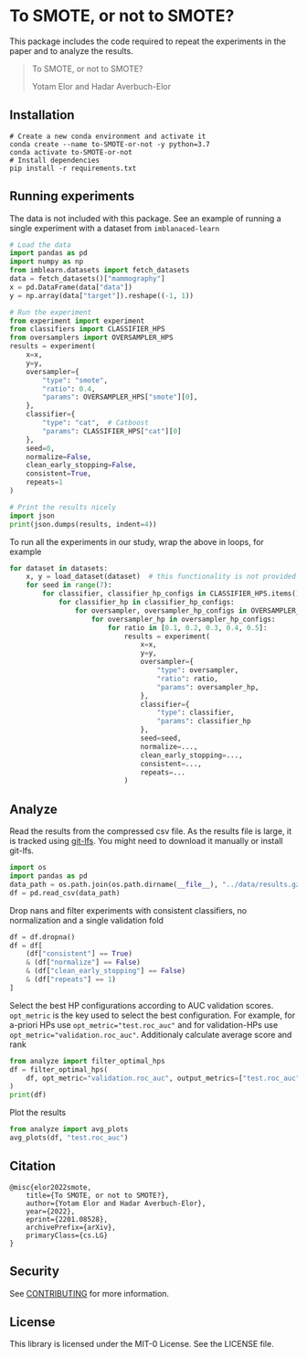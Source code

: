 # To SMOTE, or not to SMOTE?
This package includes the code required to repeat the experiments in the paper and to analyze 
the results.

> To SMOTE, or not to SMOTE?
> 
> Yotam Elor and Hadar Averbuch-Elor

## Installation
```
# Create a new conda environment and activate it
conda create --name to-SMOTE-or-not -y python=3.7
conda activate to-SMOTE-or-not
# Install dependencies
pip install -r requirements.txt
```

## Running experiments
The data is not included with this package. See an example of running a single experiment with a dataset from 
`imblanaced-learn`
```python
# Load the data
import pandas as pd
import numpy as np
from imblearn.datasets import fetch_datasets
data = fetch_datasets()["mammography"]
x = pd.DataFrame(data["data"])
y = np.array(data["target"]).reshape((-1, 1))

# Run the experiment
from experiment import experiment
from classifiers import CLASSIFIER_HPS
from oversamplers import OVERSAMPLER_HPS
results = experiment(
    x=x,
    y=y,
    oversampler={
        "type": "smote",
        "ratio": 0.4,
        "params": OVERSAMPLER_HPS["smote"][0],
    },
    classifier={
        "type": "cat",  # Catboost
        "params": CLASSIFIER_HPS["cat"][0]
    },
    seed=0,
    normalize=False,
    clean_early_stopping=False,
    consistent=True,
    repeats=1
)

# Print the results nicely
import json
print(json.dumps(results, indent=4))
```
To run all the experiments in our study, wrap the above in loops, for example
```python
for dataset in datasets:
    x, y = load_dataset(dataset)  # this functionality is not provided
    for seed in range(7):
        for classifier, classifier_hp_configs in CLASSIFIER_HPS.items():
            for classifier_hp in classifier_hp_configs:
                for oversampler, oversampler_hp_configs in OVERSAMPLER_HPS.items():
                    for oversampler_hp in oversampler_hp_configs:
                        for ratio in [0.1, 0.2, 0.3, 0.4, 0.5]:
                            results = experiment(
                                x=x,
                                y=y,
                                oversampler={
                                    "type": oversampler,
                                    "ratio": ratio,
                                    "params": oversampler_hp,
                                },
                                classifier={
                                    "type": classifier,
                                    "params": classifier_hp
                                },
                                seed=seed,
                                normalize=...,
                                clean_early_stopping=...,
                                consistent=...,
                                repeats=...
                            )
```
## Analyze
Read the results from the compressed csv file. As the results file is large, it is tracked using
[git-lfs](https://git-lfs.github.com/). You might need to download it manually or install git-lfs.
```python
import os
import pandas as pd
data_path = os.path.join(os.path.dirname(__file__), "../data/results.gz")
df = pd.read_csv(data_path)
```
Drop nans and filter experiments with consistent classifiers, no normalization and a single
validation fold
```python
df = df.dropna()
df = df[
    (df["consistent"] == True)
    & (df["normalize"] == False)
    & (df["clean_early_stopping"] == False)
    & (df["repeats"] == 1)
]
```

Select the best HP configurations according to AUC validation scores. `opt_metric` is the key
used to select the best configuration. For example, for a-priori HPs use `opt_metric="test.roc_auc"`
and for validation-HPs use `opt_metric="validation.roc_auc"`. Additionaly calculate average score and rank
```python
from analyze import filter_optimal_hps
df = filter_optimal_hps(
    df, opt_metric="validation.roc_auc", output_metrics=["test.roc_auc"]
)
print(df)
```
Plot the results
```python
from analyze import avg_plots
avg_plots(df, "test.roc_auc")
```
## Citation
```
@misc{elor2022smote,
    title={To SMOTE, or not to SMOTE?}, 
    author={Yotam Elor and Hadar Averbuch-Elor},
    year={2022},
    eprint={2201.08528},
    archivePrefix={arXiv},
    primaryClass={cs.LG}
}
```

## Security

See [CONTRIBUTING](CONTRIBUTING.md#security-issue-notifications) for more information.

## License

This library is licensed under the MIT-0 License. See the LICENSE file.

